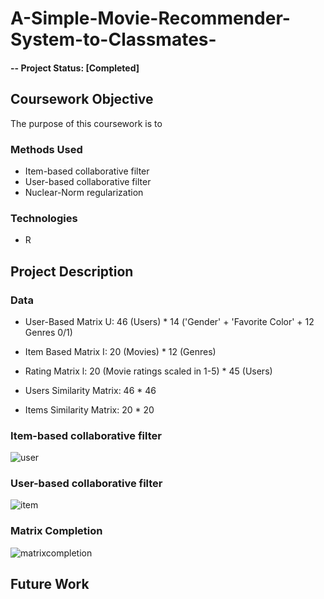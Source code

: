 # A-Simple-Movie-Recommender-System-to-Classmates-

#### -- Project Status: [Completed]

## Coursework Objective
The purpose of this coursework is to 

### Methods Used
* Item-based collaborative filter 
* User-based collaborative filter 
* Nuclear-Norm regularization

### Technologies
* R

## Project Description

### Data 

* User-Based Matrix U: 46 (Users) * 14 ('Gender' + 'Favorite Color' + 12 Genres 0/1)
* Item Based Matrix I: 20 (Movies) * 12 (Genres)
* Rating Matrix l: 20 (Movie ratings scaled in 1-5) * 45 (Users)

* Users Similarity Matrix: 46 * 46
* Items Similarity Matrix: 20 * 20

### Item-based collaborative filter 

![user](https://user-images.githubusercontent.com/49653689/95283857-b9930200-082a-11eb-8ed3-fc1ef52e68b3.png)

### User-based collaborative filter 

![item](https://user-images.githubusercontent.com/49653689/95283871-bef04c80-082a-11eb-97b6-18cd2db35a65.png)

### Matrix Completion 

![matrixcompletion](https://user-images.githubusercontent.com/49653689/95283874-c1eb3d00-082a-11eb-92bc-403cf2b50a9e.png)

## Future Work

